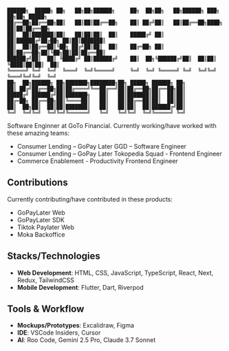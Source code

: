 ```
██████╗  █████╗ ██╗   ██╗██╗██████╗     ██╗  ██╗██╗   ██╗██████╗ ███╗   ██╗██╗ █████╗
██╔══██╗██╔══██╗██║   ██║██║██╔══██╗    ██║ ██╔╝██║   ██║██╔══██╗████╗  ██║██║██╔══██╗
██║  ██║███████║██║   ██║██║██║  ██║    █████╔╝ ██║   ██║██████╔╝██╔██╗ ██║██║███████║
██║  ██║██╔══██║╚██╗ ██╔╝██║██║  ██║    ██╔═██╗ ██║   ██║██╔══██╗██║╚██╗██║██║██╔══██║
██████╔╝██║  ██║ ╚████╔╝ ██║██████╔╝    ██║  ██╗╚██████╔╝██║  ██║██║ ╚████║██║██║  ██║
╚═════╝ ╚═╝  ╚═╝  ╚═══╝  ╚═╝╚═════╝     ╚═╝  ╚═╝ ╚═════╝ ╚═╝  ╚═╝╚═╝  ╚═══╝╚═╝╚═╝  ╚═╝
██╗  ██╗██████╗ ██╗███████╗████████╗██╗ █████╗ ██████╗ ██╗
██║ ██╔╝██╔══██╗██║██╔════╝╚══██╔══╝██║██╔══██╗██╔══██╗██║
█████╔╝ ██████╔╝██║███████╗   ██║   ██║███████║██║  ██║██║
██╔═██╗ ██╔══██╗██║╚════██║   ██║   ██║██╔══██║██║  ██║██║
██║  ██╗██║  ██║██║███████║   ██║   ██║██║  ██║██████╔╝██║
╚═╝  ╚═╝╚═╝  ╚═╝╚═╝╚══════╝   ╚═╝   ╚═╝╚═╝  ╚═╝╚═════╝ ╚═╝
```

Software Enginner at GoTo Financial. Currently working/have worked with these amazing teams:
- Consumer Lending – GoPay Later GGD – Software Engineer
- Consumer Lending – GoPay Later Tokopedia Squad - Frontend Engineer
- Commerce Enablement - Productivity Frontend Engineer

## Contributions
Currently contributing/have contributed in these products:
- GoPayLater Web
- GoPayLater SDK
- Tiktok Paylater Web
- Moka Backoffice

## Stacks/Technologies
- **Web Development**: HTML, CSS, JavaScript, TypeScript, React, Next, Redux, TailwindCSS 
- **Mobile Development**: Flutter, Dart, Riverpod

## Tools & Workflow
- **Mockups/Prototypes**: Excalidraw, Figma
- **IDE**: VSCode Insiders, Cursor
- **AI**: Roo Code, Gemini 2.5 Pro, Claude 3.7 Sonnet

<!--
**davistiadi/davistiadi** is a ✨ _special_ ✨ repository because its `README.md` (this file) appears on your GitHub profile.

Here are some ideas to get you started:

- 🔭 I’m currently working on ...
- 🌱 I’m currently learning ...
- 👯 I’m looking to collaborate on ...
- 🤔 I’m looking for help with ...
- 💬 Ask me about ...
- 📫 How to reach me: ...
- 😄 Pronouns: ...
- ⚡ Fun fact: ...
-->
